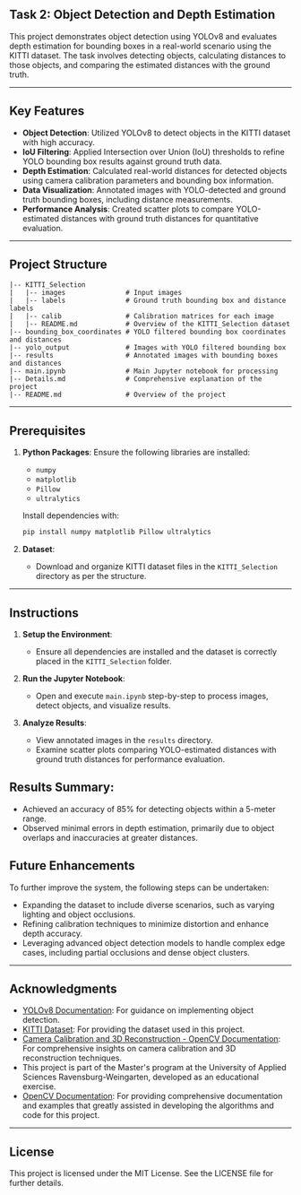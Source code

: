## Task 2: Object Detection and Depth Estimation

This project demonstrates object detection using YOLOv8 and evaluates depth estimation for bounding boxes in a real-world scenario using the KITTI dataset. The task involves detecting objects, calculating distances to those objects, and comparing the estimated distances with the ground truth.

---

## Key Features
- **Object Detection**: Utilized YOLOv8 to detect objects in the KITTI dataset with high accuracy.
- **IoU Filtering**: Applied Intersection over Union (IoU) thresholds to refine YOLO bounding box results against ground truth data.
- **Depth Estimation**: Calculated real-world distances for detected objects using camera calibration parameters and bounding box information.
- **Data Visualization**: Annotated images with YOLO-detected and ground truth bounding boxes, including distance measurements.
- **Performance Analysis**: Created scatter plots to compare YOLO-estimated distances with ground truth distances for quantitative evaluation.

---

## Project Structure
```
|-- KITTI_Selection
|   |-- images               # Input images
|   |-- labels               # Ground truth bounding box and distance labels
|   |-- calib                # Calibration matrices for each image
|   |-- README.md            # Overview of the KITTI_Selection dataset
|-- bounding_box_coordinates # YOLO filtered bounding box coordinates and distances
|-- yolo_output              # Images with YOLO filtered bounding box
|-- results                  # Annotated images with bounding boxes and distances
|-- main.ipynb               # Main Jupyter notebook for processing
|-- Details.md               # Comprehensive explanation of the project
|-- README.md                # Overview of the project
```

---

## Prerequisites
1. **Python Packages**:
   Ensure the following libraries are installed:
   - `numpy`
   - `matplotlib`
   - `Pillow`
   - `ultralytics`

   Install dependencies with:
   ```bash
   pip install numpy matplotlib Pillow ultralytics
   ```

2. **Dataset**:
   - Download and organize KITTI dataset files in the `KITTI_Selection` directory as per the structure.

---

## Instructions

1. **Setup the Environment**:
   - Ensure all dependencies are installed and the dataset is correctly placed in the `KITTI_Selection` folder.

2. **Run the Jupyter Notebook**:
   - Open and execute `main.ipynb` step-by-step to process images, detect objects, and visualize results.

3. **Analyze Results**:
   - View annotated images in the `results` directory.
   - Examine scatter plots comparing YOLO-estimated distances with ground truth distances for performance evaluation.

## Results Summary:
   - Achieved an accuracy of 85% for detecting objects within a 5-meter range.
   - Observed minimal errors in depth estimation, primarily due to object overlaps and inaccuracies at greater distances.

## Future Enhancements
To further improve the system, the following steps can be undertaken:
- Expanding the dataset to include diverse scenarios, such as varying lighting and object occlusions.
- Refining calibration techniques to minimize distortion and enhance depth accuracy.
- Leveraging advanced object detection models to handle complex edge cases, including partial occlusions and dense object clusters.
---

## Acknowledgments
- [YOLOv8 Documentation](https://docs.ultralytics.com/): For guidance on implementing object detection.
- [KITTI Dataset](http://www.cvlibs.net/datasets/kitti/): For providing the dataset used in this project.
- [Camera Calibration and 3D Reconstruction - OpenCV Documentation](https://docs.opencv.org/4.x/d9/d0c/group__calib3d.html): For comprehensive insights on camera calibration and 3D reconstruction techniques.
- This project is part of the Master's program at the University of Applied Sciences Ravensburg-Weingarten, developed as an educational exercise.
- [OpenCV Documentation](https://docs.opencv.org/): For providing comprehensive documentation and examples that greatly assisted in developing the algorithms and code for this project.
---

## License
This project is licensed under the MIT License. See the LICENSE file for further details.
